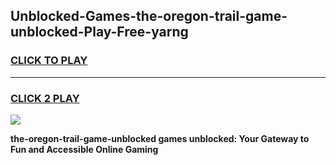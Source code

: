 
## Unblocked-Games-the-oregon-trail-game-unblocked-Play-Free-yarng
<h3>
<a href="https://premium76.site?title=the-oregon-trail-game-unblocked&ref=17A">CLICK TO PLAY</a></h3>
<hr>

<h3>
<a href="https://premium76.site?title=the-oregon-trail-game-unblocked&ref=17A">CLICK 2 PLAY</a>
  
</h3>

<a href="https://premium76.site?title=the-oregon-trail-game-unblocked&ref=17A"><img src="https://clearcache.store/games.png"></a>


**the-oregon-trail-game-unblocked games unblocked: Your Gateway to Fun and Accessible Online Gaming**
